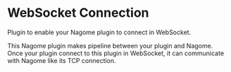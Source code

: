 WebSocket Connection
====================

Plugin to enable your Nagome plugin to connect in WebSocket.

This Nagome plugin makes pipeline between your plugin and Nagome.
Once your plugin connect to this plugin in WebSocket, it can communicate with Nagome like its TCP connection.
